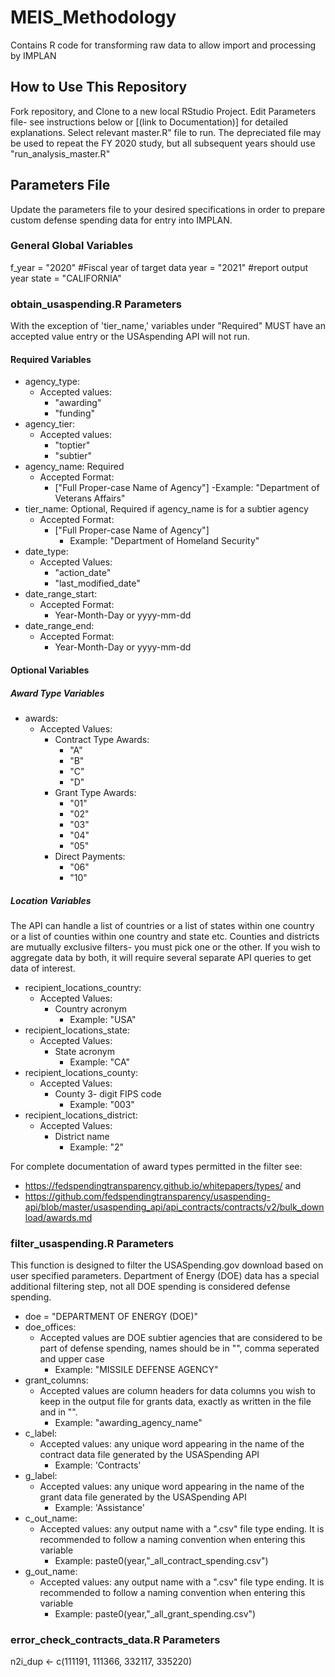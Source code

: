 # MEIS_Methodology
Contains R code for transforming raw data to allow import and processing by IMPLAN 

## How to Use This Repository
Fork repository, and Clone to a new local RStudio Project.
Edit Parameters file- see instructions below or [(link to Documentation)] for detailed explanations.
Select relevant master.R" file to run. The depreciated file may be used to repeat the FY 2020 study, but all subsequent years should use "run_analysis_master.R"


## Parameters File
Update the parameters file to your desired specifications in order to prepare custom defense spending data for entry into IMPLAN. 

### General Global Variables


f_year = "2020" #Fiscal year of target data 
year = "2021" #report output year
state = "CALIFORNIA"

### obtain_usaspending.R Parameters
With the exception of 'tier_name,' variables under "Required" MUST have an accepted value entry or the USAspending API will not run.

#### Required Variables
- agency_type: 
  - Accepted values:
    - "awarding"
    - "funding"
- agency_tier: 
  - Accepted values:
    - "toptier"
    - "subtier" 
- agency_name: Required
  - Accepted Format:
    - ["Full Proper-case Name of Agency"]
      -Example: "Department of Veterans Affairs" 
- tier_name: Optional, Required if agency_name is for a subtier agency
  - Accepted Format:
    - ["Full Proper-case Name of Agency"]
      - Example: "Department of Homeland Security"
- date_type:
  - Accepted Values:
    - "action_date"
    - "last_modified_date"
- date_range_start:
  - Accepted Format: 
    - Year-Month-Day or yyyy-mm-dd 
- date_range_end:
  - Accepted Format: 
    - Year-Month-Day or yyyy-mm-dd 

#### Optional Variables

##### Award Type Variables

- awards: 
  - Accepted Values:
    - Contract Type Awards:
      - "A" 
      - "B" 
      - "C" 
      - "D"
    - Grant Type Awards:
      - "01" 
      - "02" 
      - "03" 
      - "04" 
      - "05" 
    - Direct Payments:  
      - "06" 
      - "10" 

##### Location Variables
The API can handle a list of countries or a list of states within one country or a list of counties within one country and state etc. 
Counties and districts are mutually exclusive filters- you must pick one or the other. If you wish to aggregate data by both, it will require several separate API queries to get data of interest.

- recipient_locations_country:
  - Accepted Values:
    - Country acronym 
      - Example: "USA"
- recipient_locations_state:
  - Accepted Values:
    - State acronym 
      - Example: "CA"
- recipient_locations_county: 
  - Accepted Values:
    - County 3- digit FIPS code
      - Example: "003"
- recipient_locations_district:
  - Accepted Values:
    - District name 
      - Example: "2"

For complete documentation of award types permitted in the filter see: 
- https://fedspendingtransparency.github.io/whitepapers/types/ and
- https://github.com/fedspendingtransparency/usaspending-api/blob/master/usaspending_api/api_contracts/contracts/v2/bulk_download/awards.md

### filter_usaspending.R Parameters
This function is designed to filter the USASpending.gov download based on user specified parameters.
Department of Energy (DOE) data has a special additional filtering step, not all DOE spending is considered defense spending. 

- doe = "DEPARTMENT OF ENERGY (DOE)"
- doe_offices: 
    - Accepted values are DOE subtier agencies that are considered to be part of defense spending, names should be in "", comma seperated and   upper case
      - Example: "MISSILE DEFENSE AGENCY"
- grant_columns:
  - Accepted values are column headers for data columns you wish to keep in the output file for grants data, exactly as written in the file and in "".
    - Example: "awarding_agency_name"
- c_label:
  - Accepted values: any unique word appearing in the name of the contract data file generated by the USASpending API 
    - Example: 'Contracts'
- g_label: 
  - Accepted values: any unique word appearing in the name of the grant data file generated by the USASpending API 
    - Example: 'Assistance'
- c_out_name:
  - Accepted values: any output name with a ".csv" file type ending. It is recommended to follow a naming convention when entering this variable
    - Example: paste0(year,"_all_contract_spending.csv")
- g_out_name: 
  - Accepted values: any output name with a ".csv" file type ending. It is recommended to follow a naming convention when entering this variable
    - Example: paste0(year,"_all_grant_spending.csv")

### error_check_contracts_data.R Parameters

n2i_dup <- c(111191, 111366, 332117, 335220)


